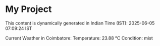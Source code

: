 # My Project

This content is dynamically generated in Indian Time (IST): 2025-06-05 07:09:24 IST


Current Weather in Coimbatore:
Temperature: 23.88 °C
Condition: mist
